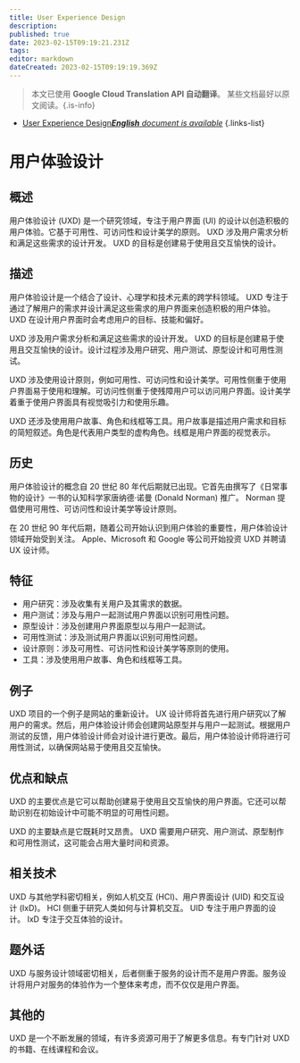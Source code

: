 ```yaml
---
title: User Experience Design
description: 
published: true
date: 2023-02-15T09:19:21.231Z
tags: 
editor: markdown
dateCreated: 2023-02-15T09:19:19.369Z
---
```


> 本文已使用 **Google Cloud Translation API 自动翻译**。
某些文档最好以原文阅读。{.is-info}



- [User Experience Design***English** document is available*](/en/Knowledge-base/Dictionary/user-experience-design)
{.links-list}


# 用户体验设计

## 概述
用户体验设计 (UXD) 是一个研究领域，专注于用户界面 (UI) 的设计以创造积极的用户体验。它基于可用性、可访问性和设计美学的原则。 UXD 涉及用户需求分析和满足这些需求的设计开发。 UXD 的目标是创建易于使用且交互愉快的设计。

## 描述
用户体验设计是一个结合了设计、心理学和技术元素的跨学科领域。 UXD 专注于通过了解用户的需求并设计满足这些需求的用户界面来创造积极的用户体验。 UXD 在设计用户界面时会考虑用户的目标、技能和偏好。

UXD 涉及用户需求分析和满足这些需求的设计开发。 UXD 的目标是创建易于使用且交互愉快的设计。设计过程涉及用户研究、用户测试、原型设计和可用性测试。

UXD 涉及使用设计原则，例如可用性、可访问性和设计美学。可用性侧重于使用户界面易于使用和理解。可访问性侧重于使残障用户可以访问用户界面。设计美学着重于使用户界面具有视觉吸引力和使用乐趣。

UXD 还涉及使用用户故事、角色和线框等工具。用户故事是描述用户需求和目标的简短叙述。角色是代表用户类型的虚构角色。线框是用户界面的视觉表示。

## 历史
用户体验设计的概念自 20 世纪 80 年代后期就已出现。它首先由撰写了《日常事物的设计》一书的认知科学家唐纳德·诺曼 (Donald Norman) 推广。 Norman 提倡使用可用性、可访问性和设计美学等设计原则。

在 20 世纪 90 年代后期，随着公司开始认识到用户体验的重要性，用户体验设计领域开始受到关注。 Apple、Microsoft 和 Google 等公司开始投资 UXD 并聘请 UX 设计师。

## 特征
- 用户研究：涉及收集有关用户及其需求的数据。
- 用户测试：涉及与用户一起测试用户界面以识别可用性问题。
- 原型设计：涉及创建用户界面原型以与用户一起测试。
- 可用性测试：涉及测试用户界面以识别可用性问题。
- 设计原则：涉及可用性、可访问性和设计美学等原则的使用。
- 工具：涉及使用用户故事、角色和线框等工具。

## 例子
UXD 项目的一个例子是网站的重新设计。 UX 设计师将首先进行用户研究以了解用户的需求。然后，用户体验设计师会创建网站原型并与用户一起测试。根据用户测试的反馈，用户体验设计师会对设计进行更改。最后，用户体验设计师将进行可用性测试，以确保网站易于使用且交互愉快。

## 优点和缺点
UXD 的主要优点是它可以帮助创建易于使用且交互愉快的用户界面。它还可以帮助识别在初始设计中可能不明显的可用性问题。

UXD 的主要缺点是它既耗时又昂贵。 UXD 需要用户研究、用户测试、原型制作和可用性测试，这可能会占用大量时间和资源。

## 相关技术
UXD 与其他学科密切相关，例如人机交互 (HCI)、用户界面设计 (UID) 和交互设计 (IxD)。 HCI 侧重于研究人类如何与计算机交互。 UID 专注于用户界面的设计。 IxD 专注于交互体验的设计。

## 题外话
UXD 与服务设计领域密切相关，后者侧重于服务的设计而不是用户界面。服务设计将用户对服务的体验作为一个整体来考虑，而不仅仅是用户界面。

## 其他的
UXD 是一个不断发展的领域，有许多资源可用于了解更多信息。有专门针对 UXD 的书籍、在线课程和会议。